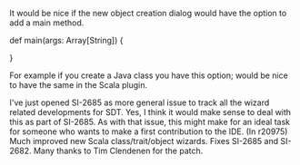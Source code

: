 It would be nice if the new object creation dialog would have the option to add a main method. 

def main(args: Array[String]) {
	
}



For example if you create a Java class you have this option; would be nice to have the same in the Scala plugin.


I've just opened SI-2685 as more general issue to track all the wizard related developments for SDT.
Yes, I think it would make sense to deal with this as part of SI-2685. As with that issue, this might make for an ideal task for someone who wants to make a first contribution to the IDE.
(In r20975) Much improved new Scala class/trait/object wizards. Fixes SI-2685 and SI-2682. Many thanks to Tim Clendenen for the patch.
